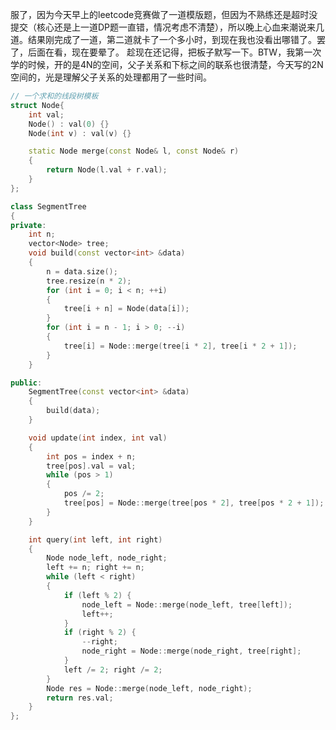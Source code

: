 服了，因为今天早上的leetcode竞赛做了一道模版题，但因为不熟练还是超时没提交（核心还是上一道DP题一直错，情况考虑不清楚），所以晚上心血来潮说来几道。结果刚完成了一道，第二道就卡了一个多小时，到现在我也没看出哪错了。罢了，后面在看，现在要晕了。
趁现在还记得，把板子默写一下。BTW，我第一次学的时候，开的是4N的空间，父子关系和下标之间的联系也很清楚，今天写的2N空间的，光是理解父子关系的处理都用了一些时间。

```C++
// 一个求和的线段树模板
struct Node{
	int val;
	Node() : val(0) {}
	Node(int v) : val(v) {}

	static Node merge(const Node& l, const Node& r)
	{
		return Node(l.val + r.val);
	}
};

class SegmentTree
{
private:
	int n;
	vector<Node> tree;
	void build(const vector<int> &data)
	{
		n = data.size();
		tree.resize(n * 2);
		for (int i = 0; i < n; ++i)
		{
			tree[i + n] = Node(data[i]);
		}
		for (int i = n - 1; i > 0; --i)
		{
			tree[i] = Node::merge(tree[i * 2], tree[i * 2 + 1]);
		}
	}

public:
	SegmentTree(const vector<int> &data)
	{
		build(data);
	}

	void update(int index, int val)
	{
		int pos = index + n;
		tree[pos].val = val;
		while (pos > 1)
		{
			pos /= 2;
			tree[pos] = Node::merge(tree[pos * 2], tree[pos * 2 + 1]);
		}
	}

	int query(int left, int right)
	{
		Node node_left, node_right;
		left += n; right += n;
		while (left < right)
		{
			if (left % 2) {
				node_left = Node::merge(node_left, tree[left]);
				left++;
			}
			if (right % 2) {
				--right;
				node_right = Node::merge(node_right, tree[right];
			}
			left /= 2; right /= 2;
		}
		Node res = Node::merge(node_left, node_right);
		return res.val;
	}
};

```

